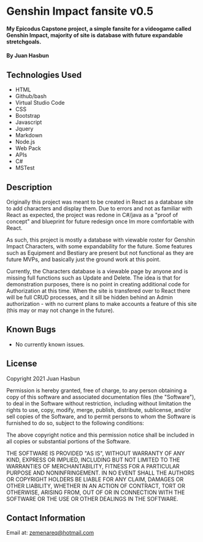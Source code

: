 # Genshin Impact fansite v0.5

#### My Epicodus Capstone project, a simple fansite for a videogame called Genshin Impact, majority of site is database with future expandable stretchgoals.

#### By Juan Hasbun

## Technologies Used

* HTML
* Github/bash
* Virtual Studio Code
* CSS
* Bootstrap
* Javascript
* Jquery
* Markdown
* Node.js
* Web Pack
* APIs
* C#
* MSTest

## Description
Originally this project was meant to be created in React as a database site to add characters and display them. Due to errors and not as familiar with React as expected, the project was redone in C#/java as a "proof of concept" and blueprint for future redesign once Im more comfortable with React. 

As such, this project is mostly a database with viewable roster for Genshin Impact Characters, with some expandability for the future. Some features such as Equipment and Bestiary are present but not functional as they are future MVPs, and basically just the ground work at this point.

Currently, the Characters database is a viewable page by anyone and is missing full functions such as Update and Delete. The idea is that for demonstration purposes, there is no point in creating additional code for Authorization at this time. When the site is transfered over to React there will be full CRUD processes, and it sill be hidden behind an Admin authorization - with no current plans to make accounts a feature of this site (this may or may not change in the future).

## Known Bugs

* No currently known issues.

## License

Copyright 2021 Juan Hasbun

Permission is hereby granted, free of charge, to any person obtaining a copy of this software and associated documentation files (the "Software"), to deal in the Software without restriction, including without limitation the rights to use, copy, modify, merge, publish, distribute, sublicense, and/or sell copies of the Software, and to permit persons to whom the Software is furnished to do so, subject to the following conditions:

The above copyright notice and this permission notice shall be included in all copies or substantial portions of the Software.

THE SOFTWARE IS PROVIDED "AS IS", WITHOUT WARRANTY OF ANY KIND, EXPRESS OR IMPLIED, INCLUDING BUT NOT LIMITED TO THE WARRANTIES OF MERCHANTABILITY, FITNESS FOR A PARTICULAR PURPOSE AND NONINFRINGEMENT. IN NO EVENT SHALL THE AUTHORS OR COPYRIGHT HOLDERS BE LIABLE FOR ANY CLAIM, DAMAGES OR OTHER LIABILITY, WHETHER IN AN ACTION OF CONTRACT, TORT OR OTHERWISE, ARISING FROM, OUT OF OR IN CONNECTION WITH THE SOFTWARE OR THE USE OR OTHER DEALINGS IN THE SOFTWARE.

## Contact Information

Email at: [zemenareq@hotmail.com](zemenareq@hotmail.com)